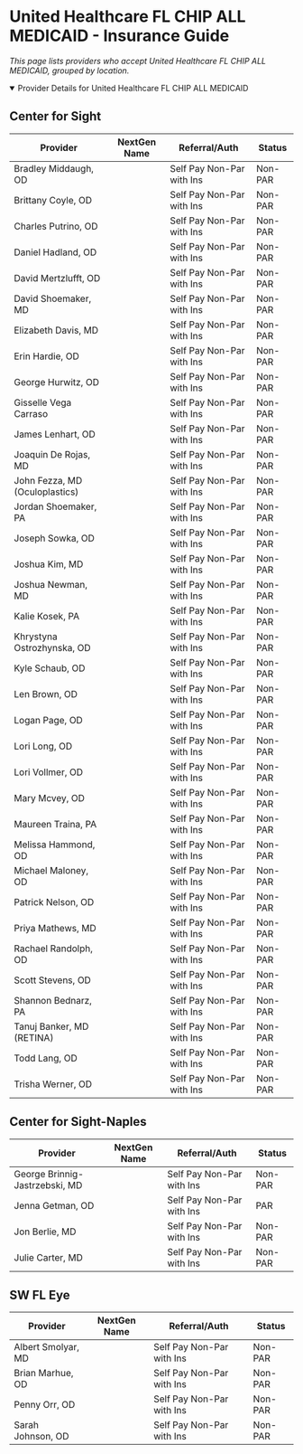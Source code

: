 # United Healthcare FL CHIP ALL MEDICAID - Insurance Guide

*This page lists providers who accept United Healthcare FL CHIP ALL MEDICAID, grouped by location.*

<details open><summary>Provider Details for United Healthcare FL CHIP ALL MEDICAID</summary>

## Center for Sight

| Provider | NextGen Name | Referral/Auth | Status |
|----------|-------------|--------------|--------|
| Bradley Middaugh, OD |  | Self Pay Non-Par with Ins | Non-PAR |
| Brittany Coyle, OD |  | Self Pay Non-Par with Ins | Non-PAR |
| Charles Putrino, OD |  | Self Pay Non-Par with Ins | Non-PAR |
| Daniel Hadland, OD |  | Self Pay Non-Par with Ins | Non-PAR |
| David Mertzlufft, OD |  | Self Pay Non-Par with Ins | Non-PAR |
| David Shoemaker, MD |  | Self Pay Non-Par with Ins | Non-PAR |
| Elizabeth Davis, MD |  | Self Pay Non-Par with Ins | Non-PAR |
| Erin Hardie, OD |  | Self Pay Non-Par with Ins | Non-PAR |
| George Hurwitz, OD |  | Self Pay Non-Par with Ins | Non-PAR |
| Gisselle Vega Carraso |  | Self Pay Non-Par with Ins | Non-PAR |
| James Lenhart, OD |  | Self Pay Non-Par with Ins | Non-PAR |
| Joaquin De Rojas, MD |  | Self Pay Non-Par with Ins | Non-PAR |
| John Fezza, MD (Oculoplastics) |  | Self Pay Non-Par with Ins | Non-PAR |
| Jordan Shoemaker, PA |  | Self Pay Non-Par with Ins | Non-PAR |
| Joseph Sowka, OD |  | Self Pay Non-Par with Ins | Non-PAR |
| Joshua Kim, MD |  | Self Pay Non-Par with Ins | Non-PAR |
| Joshua Newman, MD |  | Self Pay Non-Par with Ins | Non-PAR |
| Kalie Kosek, PA |  | Self Pay Non-Par with Ins | Non-PAR |
| Khrystyna Ostrozhynska, OD |  | Self Pay Non-Par with Ins | Non-PAR |
| Kyle Schaub, OD |  | Self Pay Non-Par with Ins | Non-PAR |
| Len Brown, OD |  | Self Pay Non-Par with Ins | Non-PAR |
| Logan Page, OD |  | Self Pay Non-Par with Ins | Non-PAR |
| Lori Long, OD |  | Self Pay Non-Par with Ins | Non-PAR |
| Lori Vollmer, OD |  | Self Pay Non-Par with Ins | Non-PAR |
| Mary Mcvey, OD |  | Self Pay Non-Par with Ins | Non-PAR |
| Maureen Traina, PA |  | Self Pay Non-Par with Ins | Non-PAR |
| Melissa Hammond, OD |  | Self Pay Non-Par with Ins | Non-PAR |
| Michael Maloney, OD |  | Self Pay Non-Par with Ins | Non-PAR |
| Patrick Nelson, OD |  | Self Pay Non-Par with Ins | Non-PAR |
| Priya Mathews, MD |  | Self Pay Non-Par with Ins | Non-PAR |
| Rachael Randolph, OD |  | Self Pay Non-Par with Ins | Non-PAR |
| Scott Stevens, OD |  | Self Pay Non-Par with Ins | Non-PAR |
| Shannon Bednarz, PA |  | Self Pay Non-Par with Ins | Non-PAR |
| Tanuj Banker, MD (RETINA) |  | Self Pay Non-Par with Ins | Non-PAR |
| Todd Lang, OD |  | Self Pay Non-Par with Ins | Non-PAR |
| Trisha Werner, OD |  | Self Pay Non-Par with Ins | Non-PAR |

## Center for Sight-Naples

| Provider | NextGen Name | Referral/Auth | Status |
|----------|-------------|--------------|--------|
| George Brinnig-Jastrzebski, MD |  | Self Pay Non-Par with Ins | Non-PAR |
| Jenna Getman, OD |  | Self Pay Non-Par with Ins | PAR |
| Jon Berlie, MD |  | Self Pay Non-Par with Ins | Non-PAR |
| Julie Carter, MD |  | Self Pay Non-Par with Ins | Non-PAR |

## SW FL Eye

| Provider | NextGen Name | Referral/Auth | Status |
|----------|-------------|--------------|--------|
| Albert Smolyar, MD |  | Self Pay Non-Par with Ins | Non-PAR |
| Brian Marhue, OD |  | Self Pay Non-Par with Ins | Non-PAR |
| Penny Orr, OD |  | Self Pay Non-Par with Ins | Non-PAR |
| Sarah Johnson, OD |  | Self Pay Non-Par with Ins | Non-PAR |

</details>

